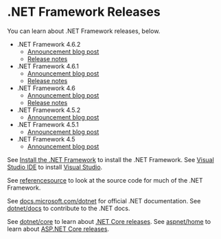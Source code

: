 # .NET Framework Releases

You can learn about .NET Framework releases, below.

- .NET Framework 4.6.2 
   - [Announcement blog post](https://blogs.msdn.microsoft.com/dotnet/2016/08/02/announcing-net-framework-4-6-2/)
   - [Release notes](net462/README.md)
- .NET Framework 4.6.1 
   - [Announcement blog post](https://blogs.msdn.microsoft.com/dotnet/2015/11/30/net-framework-4-6-1-is-now-available/)
   - [Release notes](net461) 
- .NET Framework 4.6 
   - [Announcement blog post](https://blogs.msdn.microsoft.com/dotnet/2015/07/20/announcing-net-framework-4-6/)
   - [Release notes](net46) 
- .NET Framework 4.5.2 
   - [Announcement blog post](https://blogs.msdn.microsoft.com/dotnet/2014/05/05/announcing-the-net-framework-4-5-2/)
- .NET Framework 4.5.1 
   - [Announcement blog post](https://blogs.msdn.microsoft.com/dotnet/2013/10/17/net-framework-4-5-1-rtm-start-coding/)
- .NET Framework 4.5 
   - [Announcement blog post](https://blogs.msdn.microsoft.com/dotnet/2012/08/15/announcing-the-release-of-net-framework-4-5-rtm-product-and-source-code/)     

See [Install the .NET Framework](https://www.microsoft.com/net/framework/versions) to install the .NET Framework. See [Visual Studio IDE](https://www.visualstudio.com/vs/) to install [Visual Studio](https://www.visualstudio.com).

See [referencesource](https://referencesource.microsoft.com/) to look at the source code for much of the .NET Framework.

See [docs.microsoft.com/dotnet](https://docs.microsoft.com/dotnet) for official .NET documentation. See [dotnet/docs](https://github.com/dotnet/docs) to contribute to the .NET docs.

See [dotnet/core](https://github.com/dotnet/core) to learn about [.NET Core releases](https://github.com/dotnet/core/blob/master/release-notes/README.md). See [aspnet/home](https://github.com/aspnet/Home) to learn about [ASP.NET Core releases](https://github.com/aspnet/Home/releases).